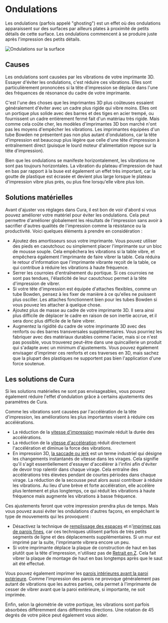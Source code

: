 Ondulations
====
Les ondulations (parfois appelé "ghosting") est un effet où des ondulations apparaissent sur des surfaces par ailleurs plates à proximité de petits détails de cette surface. Les ondulations commencent à se produire juste après l'impression des petits détails.

![Ondulations sur la surface](../../../articles/images/ringing.jpg)

Causes
----
Les ondulations sont causées par les vibrations de votre imprimante 3D. Essayer d'éviter les ondulations, c'est réduire ces vibrations. Elles sont particulièrement prononcées si la tête d'impression se déplace dans l'une des fréquences de résonance du cadre de votre imprimante.

C'est l'une des choses que les imprimantes 3D plus coûteuses essaient généralement d'éviter avec un cadre plus rigide qui vibre moins. Elles ont un portique plus solide avec des barres et des tiges en acier trempé, ou fournissent un cadre entièrement fermé fait d'un matériau très rigide. Mais comme cela coûte cher, les modèles d'imprimantes 3D bon marché n'ont pas les moyens d'empêcher les vibrations. Les imprimantes équipées d'un tube Bowden ne présentent pas non plus autant d'ondulations, car la tête d'impression est beaucoup plus légère que celle d'une tête d'impression à entraînement direct (puisque le lourd moteur d'alimentation repose sur la tête d'impression).

Bien que les ondulations se manifeste horizontalement, les vibrations ne sont pas toujours horizontales. La vibration du plateau d'impression de haut en bas par rapport à la buse est également un effet très important, car la goutte de plastique est écrasée et devient plus large lorsque le plateau d'impression vibre plus près, ou plus fine lorsqu'elle vibre plus loin.

Solutions matérielles
----
Avant d'ajuster vos réglages dans Cura, il est bon de voir d'abord si vous pouvez améliorer votre matériel pour éviter les ondulations. Cela peut permettre d'améliorer globalement les résultats de l'impression sans avoir à sacrifier d'autres qualités de l'impression comme la résistance ou la productivité. Voici quelques éléments à prendre en considération :
* Ajoutez des amortisseurs sous votre imprimante. Vous pouvez utiliser des pieds en caoutchouc ou simplement placer l'imprimante sur un bloc de mousse souple. Cela empêchera les vibrations si la table vibre, et empêchera également l'imprimante de faire vibrer la table. Cela réduira le retour d'information que l'imprimante vibrante reçoit de la table, ce qui contribue à réduire les vibrations à haute fréquence.
* Serrer les courroies d'entraînement du portique. Si ces courroies ne sont pas tendues, l'élasticité de leur caoutchouc permet à la tête d'impression de vibrer.
* Si votre tête d'impression est équipée d'attaches flexibles, comme un tube Bowden, pensez à les fixer de manière à ce qu'elles ne puissent plus osciller. Les attaches fonctionnent bien pour les tubes Bowden si vous pouvez les attacher à quelque chose.
* Ajoutez plus de masse au cadre de votre imprimante 3D. Il sera ainsi plus difficile de déplacer le cadre en raison de son inertie accrue, et il sera donc plus difficile de le faire vibrer.
* Augmentez la rigidité du cadre de votre imprimante 3D avec des renforts ou des barres transversales supplémentaires. Vous pourriez les fabriquer avec des matériaux durables comme l'acier, mais si ce n'est pas possible, vous trouverez peut-être dans une quincaillerie un produit qui s'adapte avec un minimum d'ajustements. Vous pouvez également envisager d'imprimer ces renforts et ces traverses en 3D, mais sachez que la plupart des plastiques ne supportent pas bien l'application d'une force soutenue.

Les solutions de Cura
----
Si les solutions matérielles ne sont pas envisageables, vous pouvez également réduire l'effet d'ondulation grâce à certains ajustements des paramètres de Cura.

Comme les vibrations sont causées par l'accélération de la tête d'impression, les améliorations les plus importantes visent à réduire ces accélérations.
* La réduction de la [vitesse d'impression](../speed/speed_print.md)  maximale réduit la durée des accélérations.
* La réduction de la [vitesse d'accélération](../speed/acceleration_print.md) réduit directement l'accélération et diminue la force des vibrations.
* En impression 3D, [la saccade ou jerk](../speed/jerk_print.md) est un terme industriel qui désigne les changements instantanés de vitesse dans les virages. Cela signifie qu'il s'agit essentiellement d'essayer d'accélérer à l'infini afin d'éviter de devoir trop ralentir dans chaque virage. Cela entraîne des accélérations très élevées pendant de courtes périodes dans chaque virage. La réduction de la secousse peut alors aussi contribuer à réduire les vibrations. Au lieu d'une brève et forte accélération, elle accélère plus lentement et plus longtemps, ce qui réduit les vibrations à haute fréquence mais augmente les vibrations à basse fréquence.

Ces ajustements feront que votre impression prendra plus de temps. Mais vous pouvez aussi éviter les ondulations d'autres façons, en empêchant le type de mouvements qui les provoquent :
* Désactivez la technique de [remplissage des espaces](../shell/fill_perimeter_gaps.md) et n'[imprimez pas de parois fines](../shell/fill_outline_gaps.md), car ces techniques utilisent parfois de très petits segments de ligne et des déplacements supplémentaires. Si un mur est imprimé par la suite, l'imprimante vibrera encore un peu.
* Si votre imprimante déplace la plaque de construction de haut en bas plutôt que la tête d'impression, n'utilisez pas de [Retrait en Z](../travel/retraction_hop_enabled.md). Cela fait vibrer la plaque de montage de haut en bas longtemps après que le saut ait été effectué.

Vous pouvez également imprimer les [parois intérieures avant la paroi extérieure](../shell/outer_inset_first.md). Comme l'impression des parois ne provoque généralement pas autant de vibrations que les autres parties, cela permet à l'imprimante de cesser de vibrer avant que la paroi extérieure, si importante, ne soit imprimée.

Enfin, selon la géométrie de votre portique, les vibrations sont parfois absorbées différemment dans différentes directions. Une rotation de 45 degrés de votre pièce peut également vous aider. 
